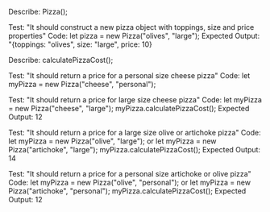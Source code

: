 Describe: Pizza();

Test: "It should construct a new pizza object with toppings, size and price properties"
Code: let pizza = new Pizza("olives", "large");
Expected Output: "{toppings: "olives", size: "large", price: 10}

Describe: calculatePizzaCost();

Test: "It should return a price for a personal size cheese pizza"
Code: let myPizza = new Pizza("cheese", "personal");

Test: "It should return a price for large size cheese pizza"
Code: let myPizza = new Pizza("cheese", "large");
myPizza.calculatePizzaCost();
Expected Output: 12

Test: "It should return a price for a large size olive or artichoke pizza"
Code: let myPizza = new Pizza("olive", "large"); or let myPizza = new Pizza("artichoke", "large");
myPizza.calculatePizzaCost();
Expected Output: 14

Test: "It should return a price for a personal size artichoke or olive pizza"
Code: let myPizza = new Pizza("olive", "personal"); or let myPizza = new Pizza("artichoke", "personal");
myPizza.calculatePizzaCost();
Expected Output: 12